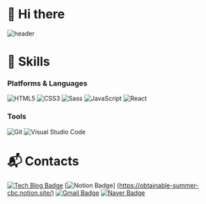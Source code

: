 # 👋 Hi there

![header](https://capsule-render.vercel.app/api?type=wave&color=BFCECE&height=300&section=header&text=HELLO%20WORLD&fontSize=90&fontColor=fff)

# 💪 Skills
### Platforms & Languages
![HTML5](https://img.shields.io/badge/HTML5-E34F26.svg?&style=for-the-badge&logo=HTML5&logoColor=white)
![CSS3](https://img.shields.io/badge/CSS3-1572B6.svg?&style=for-the-badge&logo=CSS3&logoColor=white)
![Sass](https://img.shields.io/badge/Sass-CC6699.svg?&style=for-the-badge&logo=Sass&logoColor=white)
![JavaScript](https://img.shields.io/badge/JavaScript-F7DF1E.svg?&style=for-the-badge&logo=JavaScript&logoColor=white)
![React](https://img.shields.io/badge/React-61DAFB.svg?&style=for-the-badge&logo=React&logoColor=white)


### Tools
![Git](https://img.shields.io/badge/Git-F05032.svg?&style=for-the-badge&logo=Git&logoColor=white)
![Visual Studio Code](https://img.shields.io/badge/Visual%20Studio%20Code-007ACC.svg?&style=for-the-badge&logo=Visual%20Studio%20Code&logoColor=white)

 
# :mailbox_with_mail: Contacts
[![Tech Blog Badge](http://img.shields.io/badge/-Tech%20blog-black?style=flat-square&logo=github&link=https://seizetheday8197.tistory.com/)](https://seizetheday8197.tistory.com/)
[![Notion Badge](http://img.shields.io/badge/Notion-ffffff?style=flat-square&logo=Notion&link=https://obtainable-summer-cbc.notion.site/)]
(https://obtainable-summer-cbc.notion.site/)
[![Gmail Badge](https://img.shields.io/badge/Gmail-d14836?style=flat-square&logo=Gmail&logoColor=white&link=mailto:ilikefall1212@gmail.com)](mailto:ilikefall1212@gmail.com)
[![Naver Badge](https://img.shields.io/badge/Naver-03C75A?style=flat-square&logo=Naver&logoColor=white&link=mailto:pjk1245@naver.com)](mailto:pjk1245@naver.com)
